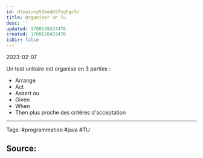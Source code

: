 ```yaml
---
id: d3zwzuny53kedb57sqhgc5r
title: Organiser Un Tu
desc: ''
updated: 1708520437476
created: 1708520437476
isDir: false
---
```

2023-02-07

Un test unitaire est organise en 3 parties :
-   Arrange
-   Act
-   Assert
ou 
-   Given
-   When
-   Then
plus proche des critères d'acceptation

--- 
Tags: #programmation #java #TU

Source:
- 
